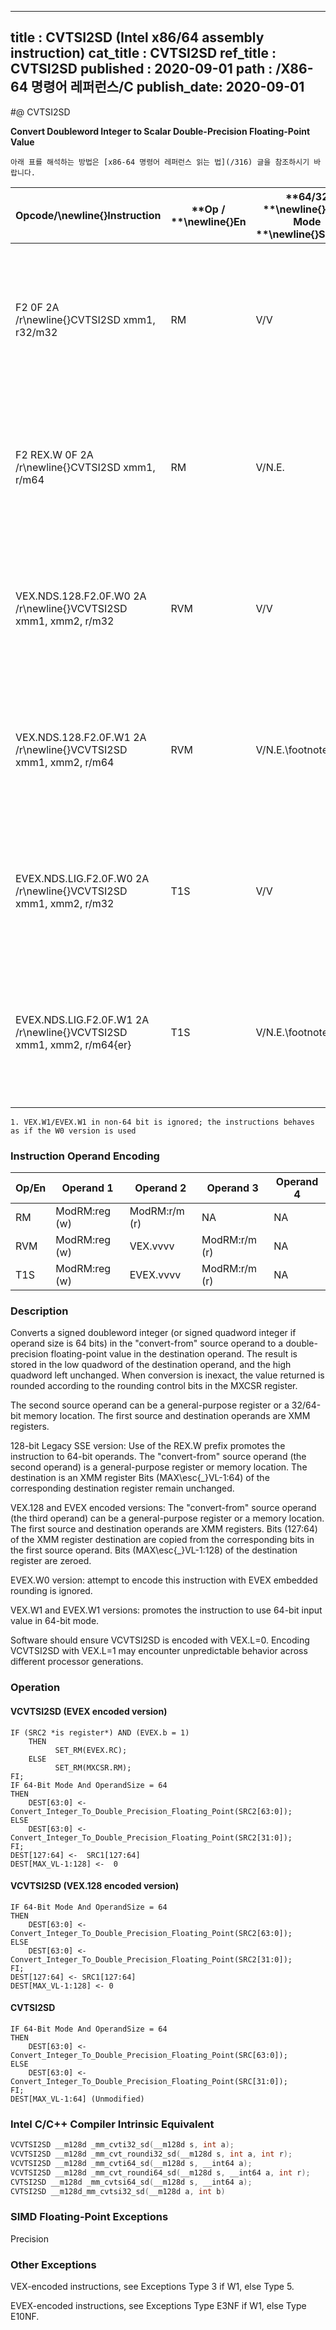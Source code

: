 ----------------------------
title : CVTSI2SD (Intel x86/64 assembly instruction)
cat_title : CVTSI2SD
ref_title : CVTSI2SD
published : 2020-09-01
path : /X86-64 명령어 레퍼런스/C
publish_date: 2020-09-01
----------------------------


#@ CVTSI2SD

**Convert Doubleword Integer to Scalar Double-Precision Floating-Point Value**

```lec-info
아래 표를 해석하는 방법은 [x86-64 명령어 레퍼런스 읽는 법](/316) 글을 참조하시기 바랍니다.
```

|**Opcode/**\newline{}**Instruction**|**Op / **\newline{}**En**|**64/32 **\newline{}**bit Mode **\newline{}**Support**|**CPUID **\newline{}**Feature **\newline{}**Flag**|**Description**|
|------------------------------------|-------------------------|------------------------------------------------------|--------------------------------------------------|---------------|
|F2 0F 2A /r\newline{}CVTSI2SD xmm1, r32/m32|RM|V/V|SSE2|Convert one signed doubleword integer from r32/m32 to one double-precision floating-point value in xmm1.|
|F2 REX.W 0F 2A /r\newline{}CVTSI2SD xmm1, r/m64|RM|V/N.E.|SSE2|Convert one signed quadword integer from r/m64 to one double-precision floating-point value in xmm1.|
|VEX.NDS.128.F2.0F.W0 2A /r\newline{}VCVTSI2SD xmm1, xmm2, r/m32|RVM|V/V|AVX|Convert one signed doubleword integer from r/m32 to one double-precision floating-point value in xmm1.|
|VEX.NDS.128.F2.0F.W1 2A /r\newline{}VCVTSI2SD xmm1, xmm2, r/m64|RVM|V/N.E.\footnote{1}|AVX|Convert one signed quadword integer from r/m64 to one double-precision floating-point value in xmm1.|
|EVEX.NDS.LIG.F2.0F.W0 2A /r\newline{}VCVTSI2SD xmm1, xmm2, r/m32|T1S|V/V|AVX512F|Convert one signed doubleword integer from r/m32 to one double-precision floating-point value in xmm1.|
|EVEX.NDS.LIG.F2.0F.W1 2A /r\newline{}VCVTSI2SD xmm1, xmm2, r/m64{er}|T1S|V/N.E.\footnote{1}|AVX512F|Convert one signed quadword integer from r/m64 to one double-precision floating-point value in xmm1.|
||||||

```note
1. VEX.W1/EVEX.W1 in non-64 bit is ignored; the instructions behaves as if the W0 version is used
```
### Instruction Operand Encoding


|Op/En|Operand 1|Operand 2|Operand 3|Operand 4|
|-----|---------|---------|---------|---------|
|RM|ModRM:reg (w)|ModRM:r/m (r)|NA|NA|
|RVM|ModRM:reg (w)|VEX.vvvv|ModRM:r/m (r)|NA|
|T1S|ModRM:reg (w)|EVEX.vvvv|ModRM:r/m (r)|NA|
### Description


Converts a signed doubleword integer (or signed quadword integer if operand size is 64 bits) in the "convert-from" source operand to a double-precision floating-point value in the destination operand. The result is stored in the low quadword of the destination operand, and the high quadword left unchanged. When conversion is inexact, the value returned is rounded according to the rounding control bits in the MXCSR register.

The second source operand can be a general-purpose register or a 32/64-bit memory location. The first source and destination operands are XMM registers. 

128-bit Legacy SSE version: Use of the REX.W prefix promotes the instruction to 64-bit operands. The "convert-from" source operand (the second operand) is a general-purpose register or memory location. The destination is an XMM register Bits (MAX\esc{_}VL-1:64) of the corresponding destination register remain unchanged.

VEX.128 and EVEX encoded versions: The "convert-from" source operand (the third operand) can be a general-purpose register or a memory location. The first source and destination operands are XMM registers. Bits (127:64) of the XMM register destination are copied from the corresponding bits in the first source operand. Bits (MAX\esc{_}VL-1:128) of the destination register are zeroed.

EVEX.W0 version: attempt to encode this instruction with EVEX embedded rounding is ignored.

VEX.W1 and EVEX.W1 versions: promotes the instruction to use 64-bit input value in 64-bit mode.

Software should ensure VCVTSI2SD is encoded with VEX.L=0. Encoding VCVTSI2SD with VEX.L=1 may encounter unpredictable behavior across different processor generations.


### Operation
#### VCVTSI2SD (EVEX encoded version)
```info-verb
IF (SRC2 *is register*) AND (EVEX.b = 1) 
    THEN
          SET_RM(EVEX.RC);
    ELSE 
          SET_RM(MXCSR.RM);
FI;
IF 64-Bit Mode And OperandSize = 64
THEN
    DEST[63:0] <-  Convert_Integer_To_Double_Precision_Floating_Point(SRC2[63:0]);
ELSE
    DEST[63:0] <-  Convert_Integer_To_Double_Precision_Floating_Point(SRC2[31:0]);
FI;
DEST[127:64] <-  SRC1[127:64]
DEST[MAX_VL-1:128] <-  0
```
#### VCVTSI2SD (VEX.128 encoded version)
```info-verb
IF 64-Bit Mode And OperandSize = 64
THEN
    DEST[63:0] <- Convert_Integer_To_Double_Precision_Floating_Point(SRC2[63:0]);
ELSE
    DEST[63:0] <- Convert_Integer_To_Double_Precision_Floating_Point(SRC2[31:0]);
FI;
DEST[127:64] <- SRC1[127:64]
DEST[MAX_VL-1:128] <- 0
```
#### CVTSI2SD 
```info-verb
IF 64-Bit Mode And OperandSize = 64
THEN
    DEST[63:0] <- Convert_Integer_To_Double_Precision_Floating_Point(SRC[63:0]);
ELSE
    DEST[63:0] <- Convert_Integer_To_Double_Precision_Floating_Point(SRC[31:0]);
FI;
DEST[MAX_VL-1:64] (Unmodified)
```

### Intel C/C++ Compiler Intrinsic Equivalent

```cpp
VCVTSI2SD __m128d _mm_cvti32_sd(__m128d s, int a);
VCVTSI2SD __m128d _mm_cvt_roundi32_sd(__m128d s, int a, int r);
VCVTSI2SD __m128d _mm_cvti64_sd(__m128d s, __int64 a);
VCVTSI2SD __m128d _mm_cvt_roundi64_sd(__m128d s, __int64 a, int r);
CVTSI2SD __m128d _mm_cvtsi64_sd(__m128d s, __int64 a);
CVTSI2SD __m128d_mm_cvtsi32_sd(__m128d a, int b)
```
### SIMD Floating-Point Exceptions


Precision

### Other Exceptions


VEX-encoded instructions, see Exceptions Type 3 if W1, else Type 5.

EVEX-encoded instructions, see Exceptions Type E3NF if W1, else Type E10NF.

